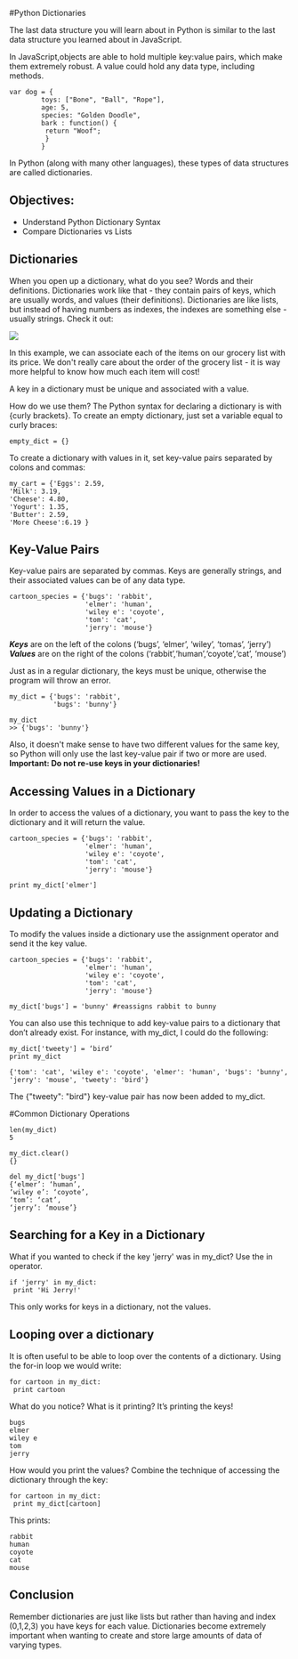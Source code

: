 
#Python Dictionaries

The last data structure you will learn about in Python is similar to the last data structure you learned about in JavaScript.

In JavaScript,objects are able to hold multiple key:value pairs, which make them extremely robust. A value could hold any data type, including methods.
```
var dog = {
        toys: ["Bone", "Ball", "Rope"],
        age: 5,
        species: "Golden Doodle",
        bark : function() {
         return "Woof";
         }
        }
```

In Python (along with many other languages), these types of data structures are called dictionaries.


## Objectives:
+ Understand Python Dictionary Syntax
+ Compare Dictionaries vs Lists


## Dictionaries
When you open up a dictionary, what do you see? Words and their definitions. Dictionaries work like that - they contain pairs of keys, which are usually words, and values (their definitions). Dictionaries are like lists, but instead of having numbers as indexes, the indexes are something else - usually strings. Check it out:

<img src="https://raw.githubusercontent.com/learn-co-curriculum/cssi-4.10-python-dictionaries/master/images/dictionary.png">

In this example, we can associate each of the items on our grocery list with its price. We don't really care about the order of the grocery list - it is way more helpful to know how much each item will cost!

A key in a dictionary must be unique and associated with a value.

How do we use them? The Python syntax for declaring a dictionary is with {curly brackets}. To create an empty dictionary, just set a variable equal to curly braces:
```
empty_dict = {}
```
To create a dictionary with values in it, set key-value pairs separated by colons and commas:
```
my_cart = {'Eggs': 2.59,
'Milk': 3.19,
'Cheese': 4.80,
'Yogurt': 1.35,
'Butter': 2.59,
'More Cheese':6.19 }
```

## Key-Value Pairs
Key-value pairs are separated by commas. Keys are generally strings, and their associated values can be of any data type.
```
cartoon_species = {'bugs': 'rabbit',
           	       'elmer': 'human',
                   'wiley e': 'coyote',
       	           'tom': 'cat',
      	           'jerry': 'mouse'}
```
***Keys*** are on the left of the colons (‘bugs’, ‘elmer’, ‘wiley’, ‘tomas’, ‘jerry’)
***Values*** are on the right of the colons (‘rabbit’,‘human’,‘coyote’,‘cat’, ‘mouse’)

Just as in a regular dictionary, the keys must be unique, otherwise the program will throw an error.
```
my_dict = {'bugs': 'rabbit',
      	   'bugs': 'bunny'}

my_dict
>> {'bugs': 'bunny'}
```
Also, it doesn't make sense to have two different values for the same key, so Python will only use the last key-value pair if two or more are used. **Important: Do not re-use keys in your dictionaries!**

## Accessing Values in a Dictionary
In order to access the values of a dictionary, you want to pass the key to the dictionary and it will return the value.
```
cartoon_species = {'bugs': 'rabbit',
           	       'elmer': 'human',
                   'wiley e': 'coyote',
       	           'tom': 'cat',
      	           'jerry': 'mouse'}

print my_dict['elmer']
```
## Updating a Dictionary
To modify the values inside a dictionary use the assignment operator and send it the key value.
```
cartoon_species = {'bugs': 'rabbit',
           	       'elmer': 'human',
                   'wiley e': 'coyote',
       	           'tom': 'cat',
      	           'jerry': 'mouse'}

my_dict['bugs'] = 'bunny' #reassigns rabbit to bunny
```
You can also use this technique to add key-value pairs to a dictionary that don’t already exist. For instance, with my_dict, I could do the following:
```
my_dict['tweety'] = ‘bird’
print my_dict

{'tom': 'cat', 'wiley e': 'coyote', 'elmer': 'human', 'bugs': 'bunny', 'jerry': 'mouse', 'tweety': 'bird'}
```
The {"tweety": "bird"} key-value pair has now been added to my_dict.

#Common Dictionary Operations
```
len(my_dict)
5

my_dict.clear()
{}

del my_dict['bugs']
{‘elmer’: ‘human’,
‘wiley e’: ‘coyote’,
‘tom’: ‘cat’,
‘jerry’: ‘mouse’}
```
## Searching for a Key in a Dictionary
What if you wanted to check if the key 'jerry' was in my_dict?  Use the in operator.
```
if 'jerry' in my_dict:
 print 'Hi Jerry!'
```
This only works for keys in a dictionary, not the values.

## Looping over a dictionary
It is often useful to be able to loop over the contents of a dictionary. Using the for-in loop we would write:
```
for cartoon in my_dict:
 print cartoon
```
What do you notice? What is it printing? It’s printing the keys!
```
bugs
elmer
wiley e
tom
jerry
```
How would you print the values? Combine the technique of accessing the dictionary through the key:
```
for cartoon in my_dict:
 print my_dict[cartoon]
```
This prints:
```
rabbit
human
coyote
cat
mouse
```

## Conclusion
Remember dictionaries are just like lists but rather than having and index (0,1,2,3) you have keys for each value. Dictionaries become extremely important when wanting to create and store large amounts of data of varying types.
